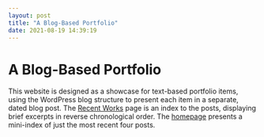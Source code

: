```yaml
---
layout: post
title: "A Blog-Based Portfolio"
date: 2021-08-19 14:39:19
---
```


# A Blog-Based Portfolio

This website is designed as a showcase for text-based portfolio items, using the WordPress blog structure to present each item in a separate, dated blog post. The [Recent Works](https://wp.nyu.edu/samratacharya/recent-works/) page is an index to the posts, displaying brief excerpts in reverse chronological order. The [homepage](https://wp.nyu.edu/samratacharya/) presents a mini-index of just the most recent four posts.
